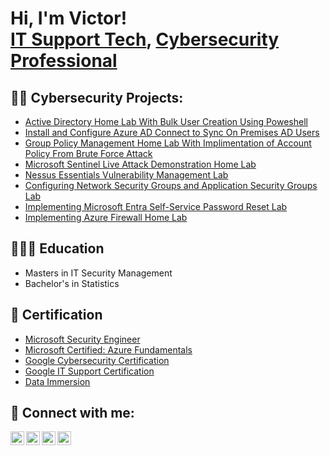 <h1>Hi, I'm Victor! <br/><a href="https://github.com/victormbogu1">IT Support Tech</a>, <a href="https://www.linkedin.com/in/victor-mbogu-aa932b142/">Cybersecurity Professional</a> </h1>

<h2>👨‍💻 Cybersecurity Projects:</h2>

  - [Active Directory Home Lab With Bulk User Creation Using Poweshell](https://github.com/victormbogu1/ActiveDirectoryLab/tree/main)
  - [Install and Configure Azure AD Connect to Sync On Premises AD Users](https://github.com/victormbogu1/On-Premises-AD-Setup/tree/main)
  - [Group Policy Management Home Lab With Implimentation of Account Policy From Brute Force Attack](https://github.com/victormbogu1/Creating-and-Setting-up-GPO/tree/main)
  - [Microsoft Sentinel Live Attack Demonstration Home Lab](https://github.com/victormbogu1/Microsoft-SIEM-HomeLab/tree/main)
  - [Nessus Essentials Vulnerability Management Lab](https://github.com/victormbogu1/Vulnerability-Management)
  - [Configuring Network Security Groups and Application Security Groups Lab](https://github.com/victormbogu1/Configuring-NSG-and-ASG-for-Web-and-Management-Servers/tree/main)
  - [Implementing Microsoft Entra Self-Service Password Reset Lab](https://github.com/victormbogu1/Implement-self-service-password-reset-SSPR-)
  - [Implementing Azure Firewall Home Lab](https://github.com/victormbogu1/Implementing-Azure-Firewall)
    
<h2>👨🏽‍🎓 Education</h2>

  - Masters in IT Security Management
  - Bachelor's in Statistics

<h2>📜 Certification</h2>

- [Microsoft Security Engineer](https://learn.microsoft.com/api/credentials/share/en-us/victormbogu-0857/73C8193750FD2998?sharingId=7B3DB694F819BFF8)
- [Microsoft Certified: Azure Fundamentals](https://www.credly.com/badges/d77ae74a-6d35-4d75-a14b-c5ef2c69e565/public_url)
- [Google Cybersecurity Certification](https://media.licdn.com/dms/document/media/D4D2DAQGSjY-2D9EWDw/profile-treasury-document-pdf-analyzed/0/1703050072499?e=1722470400&v=beta&t=0d4YU5_6tH3hQTBKT5LOL5vfVLN07JtVHHyA06VpGpk)
- [Google IT Support Certification](https://www.coursera.org/account/accomplishments/specialization/certificate/BJHCM799NVSJ)
- [Data Immersion](https://media.licdn.com/dms/document/media/C4E2DAQHCegLZX_yCBw/profile-treasury-document-pdf-analyzed/0/1654268156081?e=1722470400&v=beta&t=2hvm6nSiU0AQaZoeNdeslhhD15PDGaoTFnShLLyIPHk)
  
<h2> 🤳 Connect with me:</h2>

[<img align="left" alt="JoshMadakor | YouTube" width="22px" src="https://cdn.jsdelivr.net/npm/simple-icons@v3/icons/youtube.svg" />][youtube]
[<img align="left" alt="JoshMadakor | Twitter" width="22px" src="https://cdn.jsdelivr.net/npm/simple-icons@v3/icons/twitter.svg" />][twitter]
[<img align="left" alt="JoshMadakor | LinkedIn" width="22px" src="https://cdn.jsdelivr.net/npm/simple-icons@v3/icons/linkedin.svg" />][linkedin]
[<img align="left" alt="JoshMadakor | Instagram" width="22px" src="https://cdn.jsdelivr.net/npm/simple-icons@v3/icons/instagram.svg" />][instagram]

[twitter]: https://twitter.com/joshmadakor
[youtube]: https://www.youtube.com/c/joshmadakor
[instagram]: https://www.instagram.com/joshmadakor/
[linkedin]: https://linkedin.com/in/joshmadakor

<!--
**joshmadakor1/joshmadakor1** is a ✨ _special_ ✨ repository because its `README.md` (this file) appears on your GitHub profile.

Here are some ideas to get you started:

- 🔭 I’m currently working on ...
- 🌱 I’m currently learning ...
- 👯 I’m looking to collaborate on ...
- 🤔 I’m looking for help with ...
- 💬 Ask me about ...
- 📫 How to reach me: ...
- 😄 Pronouns: ...
- ⚡ Fun fact: ...
-->

